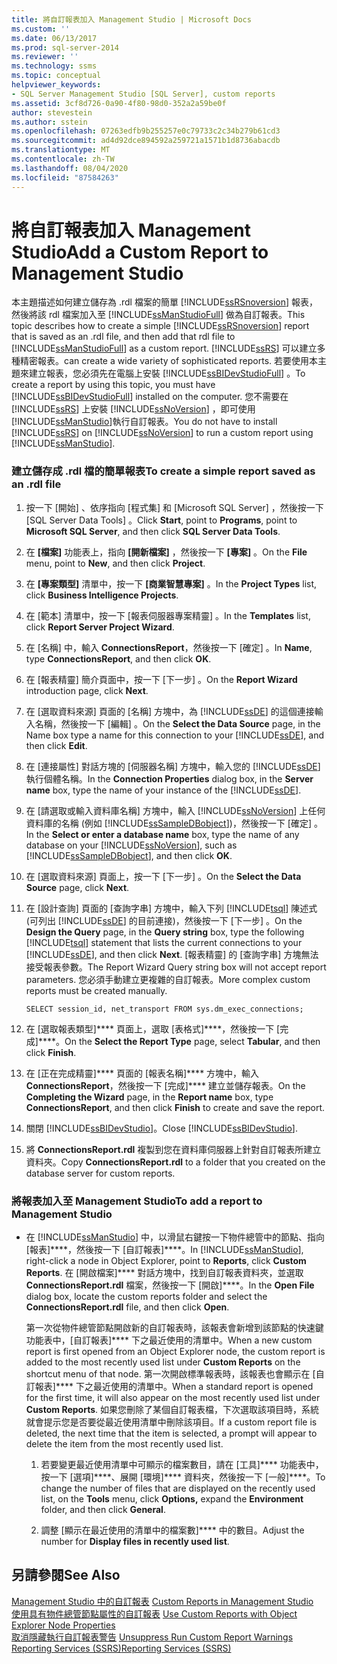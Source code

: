 ```yaml
---
title: 將自訂報表加入 Management Studio | Microsoft Docs
ms.custom: ''
ms.date: 06/13/2017
ms.prod: sql-server-2014
ms.reviewer: ''
ms.technology: ssms
ms.topic: conceptual
helpviewer_keywords:
- SQL Server Management Studio [SQL Server], custom reports
ms.assetid: 3cf8d726-0a90-4f80-98d0-352a2a59be0f
author: stevestein
ms.author: sstein
ms.openlocfilehash: 07263edfb9b255257e0c79733c2c34b279b61cd3
ms.sourcegitcommit: ad4d92dce894592a259721a1571b1d8736abacdb
ms.translationtype: MT
ms.contentlocale: zh-TW
ms.lasthandoff: 08/04/2020
ms.locfileid: "87584263"
---
```

# <a name="add-a-custom-report-to-management-studio"></a><span data-ttu-id="2689d-102">將自訂報表加入 Management Studio</span><span class="sxs-lookup"><span data-stu-id="2689d-102">Add a Custom Report to Management Studio</span></span>
  <span data-ttu-id="2689d-103">本主題描述如何建立儲存為 .rdl 檔案的簡單 [!INCLUDE[ssRSnoversion](../../includes/ssrsnoversion-md.md)] 報表，然後將該 rdl 檔案加入至 [!INCLUDE[ssManStudioFull](../../includes/ssmanstudiofull-md.md)] 做為自訂報表。</span><span class="sxs-lookup"><span data-stu-id="2689d-103">This topic describes how to create a simple [!INCLUDE[ssRSnoversion](../../includes/ssrsnoversion-md.md)] report that is saved as an .rdl file, and then add that rdl file to [!INCLUDE[ssManStudioFull](../../includes/ssmanstudiofull-md.md)] as a custom report.</span></span> [!INCLUDE[ssRS](../../includes/ssrs.md)] <span data-ttu-id="2689d-104">可以建立多種精密報表。</span><span class="sxs-lookup"><span data-stu-id="2689d-104">can create a wide variety of sophisticated reports.</span></span> <span data-ttu-id="2689d-105">若要使用本主題來建立報表，您必須先在電腦上安裝 [!INCLUDE[ssBIDevStudioFull](../../includes/ssbidevstudiofull-md.md)] 。</span><span class="sxs-lookup"><span data-stu-id="2689d-105">To create a report by using this topic, you must have [!INCLUDE[ssBIDevStudioFull](../../includes/ssbidevstudiofull-md.md)] installed on the computer.</span></span> <span data-ttu-id="2689d-106">您不需要在 [!INCLUDE[ssRS](../../includes/ssrs.md)] 上安裝 [!INCLUDE[ssNoVersion](../../includes/ssnoversion-md.md)] ，即可使用 [!INCLUDE[ssManStudio](../../includes/ssmanstudio-md.md)]執行自訂報表。</span><span class="sxs-lookup"><span data-stu-id="2689d-106">You do not have to install [!INCLUDE[ssRS](../../includes/ssrs.md)] on [!INCLUDE[ssNoVersion](../../includes/ssnoversion-md.md)] to run a custom report using [!INCLUDE[ssManStudio](../../includes/ssmanstudio-md.md)].</span></span>  
  
  
### <a name="to-create-a-simple-report-saved-as-an-rdl-file"></a><span data-ttu-id="2689d-107">建立儲存成 .rdl 檔的簡單報表</span><span class="sxs-lookup"><span data-stu-id="2689d-107">To create a simple report saved as an .rdl file</span></span>  
  
1.  <span data-ttu-id="2689d-108">按一下 [開始]  、依序指向 [程式集]  和 [Microsoft SQL Server]  ，然後按一下 [SQL Server Data Tools]  。</span><span class="sxs-lookup"><span data-stu-id="2689d-108">Click **Start**, point to **Programs**, point to **Microsoft SQL Server**, and then click **SQL Server Data Tools**.</span></span>  
  
2.  <span data-ttu-id="2689d-109">在 **[檔案]** 功能表上，指向 **[開新檔案]** ，然後按一下 **[專案]** 。</span><span class="sxs-lookup"><span data-stu-id="2689d-109">On the **File** menu, point to **New**, and then click **Project**.</span></span>  
  
3.  <span data-ttu-id="2689d-110">在 **[專案類型]** 清單中，按一下 **[商業智慧專案]** 。</span><span class="sxs-lookup"><span data-stu-id="2689d-110">In the **Project Types** list, click **Business Intelligence Projects**.</span></span>  
  
4.  <span data-ttu-id="2689d-111">在 [範本]  清單中，按一下 [報表伺服器專案精靈]  。</span><span class="sxs-lookup"><span data-stu-id="2689d-111">In the **Templates** list, click **Report Server Project Wizard**.</span></span>  
  
5.  <span data-ttu-id="2689d-112">在 [名稱]  中，輸入 **ConnectionsReport**，然後按一下 [確定]  。</span><span class="sxs-lookup"><span data-stu-id="2689d-112">In **Name**, type **ConnectionsReport**, and then click **OK**.</span></span>  
  
6.  <span data-ttu-id="2689d-113">在 [報表精靈]  簡介頁面中，按一下 [下一步]  。</span><span class="sxs-lookup"><span data-stu-id="2689d-113">On the **Report Wizard** introduction page, click **Next**.</span></span>  
  
7.  <span data-ttu-id="2689d-114">在 [選取資料來源]  頁面的 [名稱] 方塊中，為 [!INCLUDE[ssDE](../../includes/ssde-md.md)] 的這個連接輸入名稱，然後按一下 [編輯]  。</span><span class="sxs-lookup"><span data-stu-id="2689d-114">On the **Select the Data Source** page, in the Name box type a name for this connection to your [!INCLUDE[ssDE](../../includes/ssde-md.md)], and then click **Edit**.</span></span>  
  
8.  <span data-ttu-id="2689d-115">在 [連接屬性]  對話方塊的 [伺服器名稱]  方塊中，輸入您的 [!INCLUDE[ssDE](../../includes/ssde-md.md)] 執行個體名稱。</span><span class="sxs-lookup"><span data-stu-id="2689d-115">In the **Connection Properties** dialog box, in the **Server name** box, type the name of your instance of the [!INCLUDE[ssDE](../../includes/ssde-md.md)].</span></span>  
  
9. <span data-ttu-id="2689d-116">在 [請選取或輸入資料庫名稱]  方塊中，輸入 [!INCLUDE[ssNoVersion](../../includes/ssnoversion-md.md)] 上任何資料庫的名稱 (例如 [!INCLUDE[ssSampleDBobject](../../includes/sssampledbobject-md.md)])，然後按一下 [確定]  。</span><span class="sxs-lookup"><span data-stu-id="2689d-116">In the **Select or enter a database name** box, type the name of any database on your [!INCLUDE[ssNoVersion](../../includes/ssnoversion-md.md)], such as [!INCLUDE[ssSampleDBobject](../../includes/sssampledbobject-md.md)], and then click **OK**.</span></span>  
  
10. <span data-ttu-id="2689d-117">在 [選取資料來源]  頁面上，按一下 [下一步]  。</span><span class="sxs-lookup"><span data-stu-id="2689d-117">On the **Select the Data Source** page, click **Next**.</span></span>  
  
11. <span data-ttu-id="2689d-118">在 [設計查詢]  頁面的 [查詢字串]  方塊中，輸入下列 [!INCLUDE[tsql](../../includes/tsql-md.md)] 陳述式 (可列出 [!INCLUDE[ssDE](../../includes/ssde-md.md)] 的目前連接)，然後按一下 [下一步]  。</span><span class="sxs-lookup"><span data-stu-id="2689d-118">On the **Design the Query** page, in the **Query string** box, type the following [!INCLUDE[tsql](../../includes/tsql-md.md)] statement that lists the current connections to your [!INCLUDE[ssDE](../../includes/ssde-md.md)], and then click **Next**.</span></span> <span data-ttu-id="2689d-119">[報表精靈] 的 [查詢字串] 方塊無法接受報表參數。</span><span class="sxs-lookup"><span data-stu-id="2689d-119">The Report Wizard Query string box will not accept report parameters.</span></span> <span data-ttu-id="2689d-120">您必須手動建立更複雜的自訂報表。</span><span class="sxs-lookup"><span data-stu-id="2689d-120">More complex custom reports must be created manually.</span></span>  
  
     `SELECT session_id, net_transport FROM sys.dm_exec_connections;`  
  
12. <span data-ttu-id="2689d-121">在 [選取報表類型]\*\*\*\* 頁面上，選取 [表格式]\*\*\*\*，然後按一下 [完成]\*\*\*\*。</span><span class="sxs-lookup"><span data-stu-id="2689d-121">On the **Select the Report Type** page, select **Tabular**, and then click **Finish**.</span></span>  
  
13. <span data-ttu-id="2689d-122">在 [正在完成精靈]\*\*\*\* 頁面的 [報表名稱]\*\*\*\* 方塊中，輸入 **ConnectionsReport**，然後按一下 [完成]\*\*\*\* 建立並儲存報表。</span><span class="sxs-lookup"><span data-stu-id="2689d-122">On the **Completing the Wizard** page, in the **Report name** box, type **ConnectionsReport**, and then click **Finish** to create and save the report.</span></span>  
  
14. <span data-ttu-id="2689d-123">關閉 [!INCLUDE[ssBIDevStudio](../../includes/ssbidevstudio-md.md)]。</span><span class="sxs-lookup"><span data-stu-id="2689d-123">Close [!INCLUDE[ssBIDevStudio](../../includes/ssbidevstudio-md.md)].</span></span>  
  
15. <span data-ttu-id="2689d-124">將 **ConnectionsReport.rdl** 複製到您在資料庫伺服器上針對自訂報表所建立資料夾。</span><span class="sxs-lookup"><span data-stu-id="2689d-124">Copy **ConnectionsReport.rdl** to a folder that you created on the database server for custom reports.</span></span>  
  
### <a name="to-add-a-report-to-management-studio"></a><span data-ttu-id="2689d-125">將報表加入至 Management Studio</span><span class="sxs-lookup"><span data-stu-id="2689d-125">To add a report to Management Studio</span></span>  
  
-   <span data-ttu-id="2689d-126">在 [!INCLUDE[ssManStudio](../../includes/ssmanstudio-md.md)] 中，以滑鼠右鍵按一下物件總管中的節點、指向 [報表]\*\*\*\*，然後按一下 [自訂報表]\*\*\*\*。</span><span class="sxs-lookup"><span data-stu-id="2689d-126">In [!INCLUDE[ssManStudio](../../includes/ssmanstudio-md.md)], right-click a node in Object Explorer, point to **Reports**, click **Custom Reports**.</span></span> <span data-ttu-id="2689d-127">在 [開啟檔案]\*\*\*\* 對話方塊中，找到自訂報表資料夾，並選取 **ConnectionsReport.rdl** 檔案，然後按一下 [開啟]\*\*\*\*。</span><span class="sxs-lookup"><span data-stu-id="2689d-127">In the **Open File** dialog box, locate the custom reports folder and select the **ConnectionsReport.rdl** file, and then click **Open**.</span></span>  
  
     <span data-ttu-id="2689d-128">第一次從物件總管節點開啟新的自訂報表時，該報表會新增到該節點的快速鍵功能表中，[自訂報表]\*\*\*\* 下之最近使用的清單中。</span><span class="sxs-lookup"><span data-stu-id="2689d-128">When a new custom report is first opened from an Object Explorer node, the custom report is added to the most recently used list under **Custom Reports** on the shortcut menu of that node.</span></span> <span data-ttu-id="2689d-129">第一次開啟標準報表時，該報表也會顯示在 [自訂報表]\*\*\*\* 下之最近使用的清單中。</span><span class="sxs-lookup"><span data-stu-id="2689d-129">When a standard report is opened for the first time, it will also appear on the most recently used list under **Custom Reports**.</span></span> <span data-ttu-id="2689d-130">如果您刪除了某個自訂報表檔，下次選取該項目時，系統就會提示您是否要從最近使用清單中刪除該項目。</span><span class="sxs-lookup"><span data-stu-id="2689d-130">If a custom report file is deleted, the next time that the item is selected, a prompt will appear to delete the item from the most recently used list.</span></span>  
  
    1.  <span data-ttu-id="2689d-131">若要變更最近使用清單中可顯示的檔案數目，請在 [工具]\*\*\*\* 功能表中，按一下 [選項]\*\*\*\*、展開 [環境]\*\*\*\* 資料夾，然後按一下 [一般]\*\*\*\*。</span><span class="sxs-lookup"><span data-stu-id="2689d-131">To change the number of files that are displayed on the recently used list, on the **Tools** menu, click **Options,** expand the **Environment** folder, and then click **General**.</span></span>  
  
    2.  <span data-ttu-id="2689d-132">調整 [顯示在最近使用的清單中的檔案數]\*\*\*\* 中的數目。</span><span class="sxs-lookup"><span data-stu-id="2689d-132">Adjust the number for **Display files in recently used list**.</span></span>  
  
## <a name="see-also"></a><span data-ttu-id="2689d-133">另請參閱</span><span class="sxs-lookup"><span data-stu-id="2689d-133">See Also</span></span>  
 <span data-ttu-id="2689d-134">[Management Studio 中的自訂報表](custom-reports-in-management-studio.md) </span><span class="sxs-lookup"><span data-stu-id="2689d-134">[Custom Reports in Management Studio](custom-reports-in-management-studio.md) </span></span>  
 <span data-ttu-id="2689d-135">[使用具有物件總管節點屬性的自訂報表](use-custom-reports-with-object-explorer-node-properties.md) </span><span class="sxs-lookup"><span data-stu-id="2689d-135">[Use Custom Reports with Object Explorer Node Properties](use-custom-reports-with-object-explorer-node-properties.md) </span></span>  
 <span data-ttu-id="2689d-136">[取消隱藏執行自訂報表警告](unsuppress-run-custom-report-warnings.md) </span><span class="sxs-lookup"><span data-stu-id="2689d-136">[Unsuppress Run Custom Report Warnings](unsuppress-run-custom-report-warnings.md) </span></span>  
 [<span data-ttu-id="2689d-137">Reporting Services &#40;SSRS&#41;</span><span class="sxs-lookup"><span data-stu-id="2689d-137">Reporting Services &#40;SSRS&#41;</span></span>](../../reporting-services/create-deploy-and-manage-mobile-and-paginated-reports.md)  
  
  

